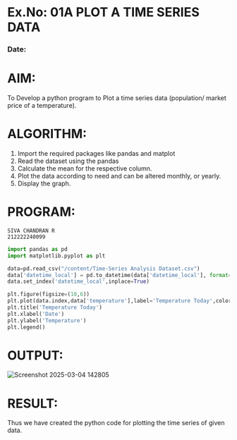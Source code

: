 # Ex.No: 01A PLOT A TIME SERIES DATA
###  Date: 

# AIM:
To Develop a python program to Plot a time series data (population/ market price of a temperature).
# ALGORITHM:
1. Import the required packages like pandas and matplot
2. Read the dataset using the pandas
3. Calculate the mean for the respective column.
4. Plot the data according to need and can be altered monthly, or yearly.
5. Display the graph.
# PROGRAM:
```
SIVA CHANDRAN R
212222240099
```
```python
import pandas as pd
import matplotlib.pyplot as plt

data=pd.read_csv("/content/Time-Series Analysis Dataset.csv")
data['datetime_local'] = pd.to_datetime(data['datetime_local'], format='%d-%m-%Y %H:%M')
data.set_index('datetime_local',inplace=True)

plt.figure(figsize=(10,6))
plt.plot(data.index,data['temperature'],label='Temperature Today',color='green')
plt.title('Temperature Today')
plt.xlabel('Date')
plt.ylabel('Temperature')
plt.legend()
```

# OUTPUT:

![Screenshot 2025-03-04 142805](https://github.com/user-attachments/assets/04dd1370-8db8-431d-b644-371702824f32)


# RESULT:
Thus we have created the python code for plotting the time series of given data.
